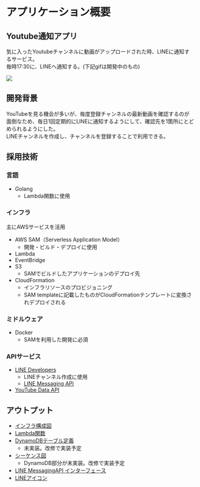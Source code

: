 # アプリケーション概要

## Youtube通知アプリ

気に入ったYoutubeチャンネルに動画がアップロードされた時、LINEに通知するサービス。  
毎時17:30に、LINEへ通知する。(下記gifは開発中のもの)

![](../../Downloads/RPReplay_Final1711515036.gif)

## 開発背景

YouTubeを見る機会が多いが、毎度登録チャンネルの最新動画を確認するのが面倒なため、毎日1回定期的にLINEに通知するようにして、確認先を1箇所にとどめられるようにした。  
LINEチャンネルを作成し、チャンネルを登録することで利用できる。

## 採用技術

### 言語

- Golang
  - Lambda関数に使用

### インフラ

主にAWSサービスを活用
- AWS SAM（Serverless Application Model）
  - 開発・ビルド・デプロイに使用
- Lambda
- EventBridge
- S3
  - SAMでビルドしたアプリケーションのデプロイ先
- CloudFormation
  - インフラリソースのプロビジョニング
  - SAM templateに記載したものがCloudFormationテンプレートに変換されデプロイされる

### ミドルウェア

- Docker
  - SAMを利用した開発に必須

### APIサービス

- [LINE Developers](https://developers.line.biz/ja/)
  - LINEチャンネル作成に使用
  - [LINE Messaging API](https://developers.line.biz/en/services/messaging-api/)
- [YouTube Data API](https://developers.google.com/youtube/v3?hl=ja)


## アウトプット

- [インフラ構成図](https://github.com/yosnak13/youtube-line-notification-app/issues/4#issuecomment-1909375809)
- [Lambda関数](https://github.com/yosnak13/youtube-line-notification-app/blob/main/line-notification/main.go)
- [DynamoDBテーブル定義](https://github.com/yosnak13/youtube-line-notification-app/issues/8)
  - 未実装。改修で実装予定
- [シーケンス図](https://github.com/yosnak13/youtube-line-notification-app/issues/7#issuecomment-1909590119)
  - DynamoDB部分が未実装。改修で実装予定
- [LINE MessagingAPI インターフェース](https://github.com/yosnak13/youtube-line-notification-app/issues/9#issuecomment-1908007166)
- [LINEアイコン](https://github.com/yosnak13/youtube-line-notification-app/issues/27#issuecomment-1974153867)
